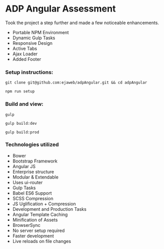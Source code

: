 # ADP Angular Assessment
Took the project a step further and made a few noticeable enhancements.
- Portable NPM Environment
- Dynamic Gulp Tasks
- Responsive Design
- Active Tabs
- Ajax Loader
- Added Footer

### Setup instructions:
`git clone git@github.com:ejaweb/adpAngular.git && cd adpAngular`

`npm run setup`

### Build and view:
`gulp`

`gulp build:dev`

`gulp build:prod`

### Technologies utilized
- Bower
 - Bootstrap Framework
 - Angular JS
  - Enterprise structure
  - Modular & Extendable
  - Uses ui-router
- Gulp Tasks
 - Babel ES6 Support
 - SCSS Compression
 - JS Uglification + Compression
 - Development and Production Tasks
 - Angular Template Caching
 - Minification of Assets
- BrowserSync
 - No server setup required
 - Faster development
 - Live reloads on file changes